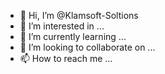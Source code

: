- 👋 Hi, I’m @Klamsoft-Soltions
- 👀 I’m interested in ...
- 🌱 I’m currently learning ...
- 💞️ I’m looking to collaborate on ...
- 📫 How to reach me ...

<!---
Klamsoft-Soltions/Klamsoft-Soltions is a ✨ special ✨ repository because its `README.md` (this file) appears on your GitHub profile.
You can click the Preview link to take a look at your changes.
--->
